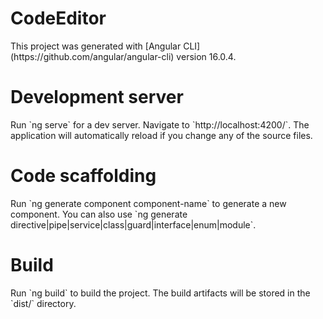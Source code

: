 <h1>
  CodeEditor  
</h1>
<p>
  This project was generated with [Angular CLI](https://github.com/angular/angular-cli) version 16.0.4.
</p>

<h1>
  Development server
</h1> 

<p>Run `ng serve` for a dev server. Navigate to `http://localhost:4200/`. The application will automatically reload if you change any of the source files.</p>

<h1>Code scaffolding</h1>

<p>Run `ng generate component component-name` to generate a new component. You can also use `ng generate directive|pipe|service|class|guard|interface|enum|module`.</p>

<h1>Build</h1>
<p>Run `ng build` to build the project. The build artifacts will be stored in the `dist/` directory.</p>
